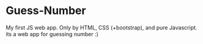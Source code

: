# Guess-Number
My first JS web app. Only by HTML, CSS (+bootstrap), and pure Javascript. its a web app for guessing number :)
